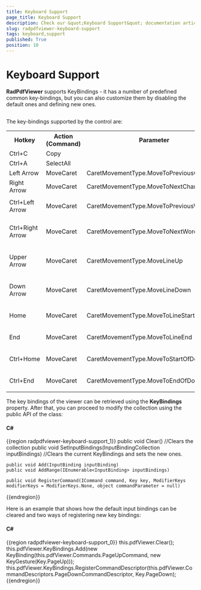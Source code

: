 ```yaml
---
title: Keyboard Support
page_title: Keyboard Support
description: Check our &quot;Keyboard Support&quot; documentation article for the RadPdfViewer {{ site.framework_name }} control.
slug: radpdfviewer-keyboard-support
tags: keyboard,support
published: True
position: 10
---
```


# Keyboard Support



__RadPdfViewer__ supports KeyBindings - it has a number of predefined common key-bindings, but you can also customize them by disabling the default ones and defining new ones.

## 

The key-bindings supported by the control are:
<table>
 <tr>
   <th><b>Hotkey</b></th>
   <th><b>Action (Command)</b></th>
   <th><b>Parameter</b></th>
 </tr>
 <tr>
  <td>Ctrl+C</td>
  <td>Copy</td>
  <td></td>
 </tr>
 <tr>
  <td>Ctrl+A</td>
  <td>SelectAll</td>
  <td></td>
 </tr>
 <tr>
  <td>Left Arrow</td>
  <td>MoveCaret</td>
  <td>CaretMovementType.MoveToPreviousCharacter</td>
 </tr>
 <tr>
  <td>Right Arrow</td>
  <td>MoveCaret</td>
  <td>CaretMovementType.MoveToNextCharacter</td>
 </tr>
 <tr>
  <td>Ctrl+Left Arrow</td>
<td>

MoveCaret</td><td>

CaretMovementType.MoveToPreviousWord</td></tr><tr><td>

Ctrl+Right Arrow</td><td>

MoveCaret</td><td>

CaretMovementType.MoveToNextWord</td></tr><tr><td>

Upper Arrow</td><td>

MoveCaret</td><td>

CaretMovementType.MoveLineUp</td></tr><tr><td>

Down Arrow</td><td>

MoveCaret</td><td>CaretMovementType.MoveLineDown</td></tr><tr><td>

Home</td><td>

MoveCaret</td><td>

CaretMovementType.MoveToLineStart</td></tr><tr><td>

End</td><td>

MoveCaret</td><td>

CaretMovementType.MoveToLineEnd</td></tr><tr><td>

Ctrl+Home</td><td>

MoveCaret</td><td>

CaretMovementType.MoveToStartOfDocument</td></tr><tr><td>

Ctrl+End</td><td>

MoveCaret</td><td>

CaretMovementType.MoveToEndOfDocument</td></tr></table>

The key bindings of the viewer can be retrieved using the __KeyBindings__ property. After that, you can proceed to modify the collection using the public API of the class:

#### __C#__

{{region radpdfviewer-keyboard-support_1}}
	public void Clear()                                                //Clears the collection
	public void SetInputBindings(InputBindingCollection inputBindings) //Clears the current KeyBindings and sets the new ones.
	
	public void Add(InputBinding inputBinding)                          
	public void AddRange(IEnumerable<InputBinding> inputBindings)
	
	public void RegisterCommand(ICommand command, Key key, ModifierKeys modifierKeys = ModifierKeys.None, object commandParameter = null)
{{endregion}}



Here is an example that shows how the default input bindings can be cleared and two ways of registering new key bindings:

#### __C#__

{{region radpdfviewer-keyboard-support_0}}
	this.pdfViewer.Clear();
	this.pdfViewer.KeyBindings.Add(new KeyBinding(this.pdfViewer.Commands.PageUpCommand, new KeyGesture(Key.PageUp)));
	this.pdfViewer.KeyBindings.RegisterCommandDescriptor(this.pdfViewer.CommandDescriptors.PageDownCommandDescriptor, Key.PageDown);
{{endregion}}
